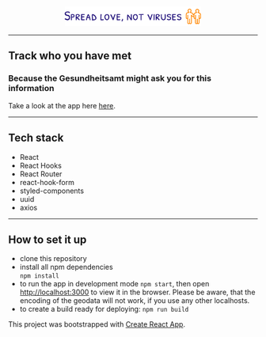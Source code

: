 <div align="center">
  <img src="./public/logo.svg"
     height="40px"/>
</div>

---

## Track who you have met

### Because the Gesundheitsamt might ask you for this information

Take a look at the app here [here](https://coding-challenge-mariuccia.vercel.app/).

---

## Tech stack

- React
- React Hooks
- React Router
- react-hook-form
- styled-components
- uuid
- axios

---

## How to set it up

- clone this repository
- install all npm dependencies  
   `npm install`
- to run the app in development mode `npm start`, then open [http://localhost:3000](http://localhost:3000) to view it in the browser. Please be aware, that the encoding of the geodata will not work, if you use any other localhosts.
- to create a build ready for deploying:
  `npm run build`

This project was bootstrapped with [Create React App](https://github.com/facebook/create-react-app).
